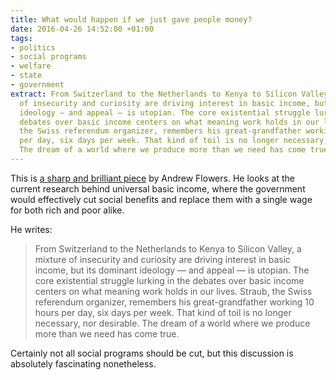 ```yaml
---
title: What would happen if we just gave people money?
date: 2016-04-26 14:52:00 +01:00
tags:
- politics
- social programs
- welfare
- state
- government
extract: From Switzerland to the Netherlands to Kenya to Silicon Valley, a mixture
  of insecurity and curiosity are driving interest in basic income, but its dominant
  ideology — and appeal — is utopian. The core existential struggle lurking in the
  debates over basic income centers on what meaning work holds in our lives. Straub,
  the Swiss referendum organizer, remembers his great-grandfather working 10 hours
  per day, six days per week. That kind of toil is no longer necessary, nor desirable.
  The dream of a world where we produce more than we need has come true.
---
```


This is [a sharp and brilliant piece](http://fivethirtyeight.com/features/universal-basic-income/) by Andrew Flowers. He looks at the current research behind universal basic income, where the government would effectively cut social benefits and replace them with a single wage for both rich and poor alike.

He writes: 

> From Switzerland to the Netherlands to Kenya to Silicon Valley, a mixture of insecurity and curiosity are driving interest in basic income, but its dominant ideology — and appeal — is utopian. The core existential struggle lurking in the debates over basic income centers on what meaning work holds in our lives. Straub, the Swiss referendum organizer, remembers his great-grandfather working 10 hours per day, six days per week. That kind of toil is no longer necessary, nor desirable. The dream of a world where we produce more than we need has come true.

Certainly not all social programs should be cut, but this discussion is absolutely fascinating nonetheless.